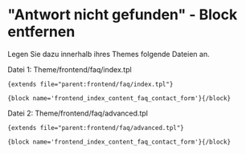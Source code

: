 # "Antwort nicht gefunden" - Block entfernen

Legen Sie dazu innerhalb ihres Themes folgende Dateien an.

Datei 1: Theme/frontend/faq/index.tpl

```smarty
{extends file="parent:frontend/faq/index.tpl"}

{block name='frontend_index_content_faq_contact_form'}{/block}
```

Datei 2: Theme/frontend/faq/advanced.tpl

```smarty
{extends file="parent:frontend/faq/advanced.tpl"}

{block name='frontend_index_content_faq_contact_form'}{/block}
```
